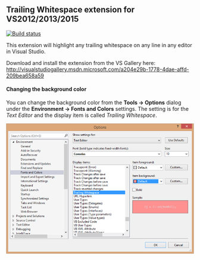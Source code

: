 ## Trailing Whitespace extension for VS2012/2013/2015

[![Build status](https://ci.appveyor.com/api/projects/status/2n9cfl1lups6o7q4)](https://ci.appveyor.com/project/madskristensen/trailingwhitespace)

This extension will highlight any trailing whitespace on any line
in any editor in Visual Studio.

Download and install the extension from the VS Gallery here: http://visualstudiogallery.msdn.microsoft.com/a204e29b-1778-4dae-affd-209bea658a59

#### Changing the background color

You can change the background color from the **Tools -> Options** dialog under the **Environment -> Fonts and Colors** settings. The setting is for the *Text Editor* and the display item is called *Trailing Whitespace*.

![VisualStudio2013OptionsDialog](artifacts/VisualStudioSettings.png "Visual Studio 2013 Options Dialog")
